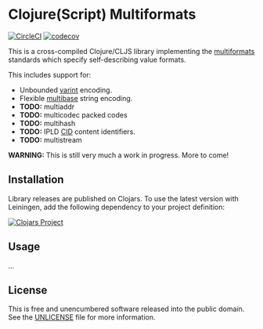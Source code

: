 Clojure(Script) Multiformats
============================

[![CircleCI](https://circleci.com/gh/greglook/clj-multiformats/tree/develop.svg?style=svg&circle-token=81186aba4f41d5930e1d07e9acd957d37f483357)](https://circleci.com/gh/greglook/clj-multiformats/tree/develop)
[![codecov](https://codecov.io/gh/greglook/clj-multiformats/branch/develop/graph/badge.svg)](https://codecov.io/gh/greglook/clj-multiformats)

This is a cross-compiled Clojure/CLJS library implementing the
[multiformats](https://github.com/multiformats/) standards which specify
self-describing value formats.

This includes support for:
- Unbounded [varint](https://github.com/multiformats/unsigned-varint) encoding.
- Flexible [multibase](https://github.com/multiformats/multibase) string
  encoding.
- **TODO:** multiaddr
- **TODO:** multicodec packed codes
- **TODO:** multihash
- **TODO:** IPLD [CID](https://github.com/ipld/cid) content identifiers.
- **TODO:** multistream


**WARNING:** This is still very much a work in progress. More to come!


## Installation

Library releases are published on Clojars. To use the latest version with
Leiningen, add the following dependency to your project definition:

[![Clojars Project](https://clojars.org/mvxcvi/multiformats/latest-version.svg)](https://clojars.org/mvxcvi/multiformats)


## Usage

...


## License

This is free and unencumbered software released into the public domain.
See the [UNLICENSE](UNLICENSE) file for more information.
